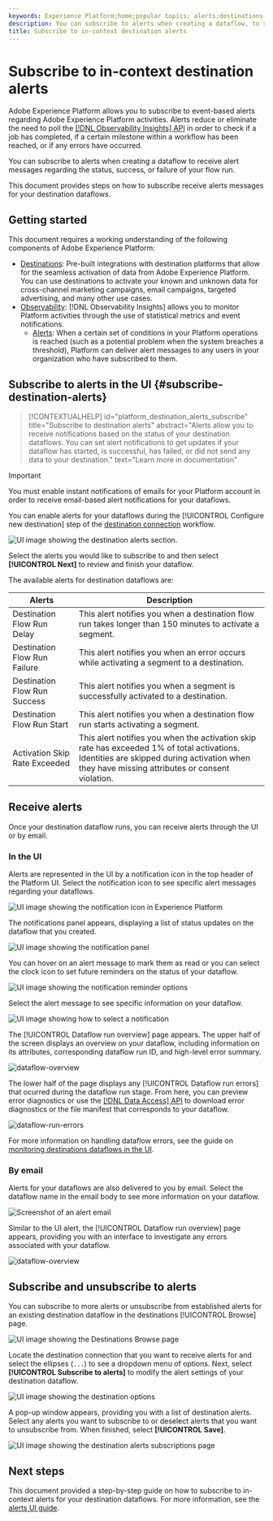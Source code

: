 ```yaml
---
keywords: Experience Platform;home;popular topics; alerts;destinations
description: You can subscribe to alerts when creating a dataflow, to receive alert messages regarding the status, success, or failure of your flow run.
title: Subscribe to in-context destination alerts
---
```

# Subscribe to in-context destination alerts

Adobe Experience Platform allows you to subscribe to event-based alerts regarding Adobe Experience Platform activities. Alerts reduce or eliminate the need to poll the [[!DNL Observability Insights] API](../../observability/api/overview.md) in order to check if a job has completed, if a certain milestone within a workflow has been reached, or if any errors have occurred.

You can subscribe to alerts when creating a dataflow to receive alert messages regarding the status, success, or failure of your flow run.

This document provides steps on how to subscribe receive alerts messages for your destination dataflows.

## Getting started

This document requires a working understanding of the following components of Adobe Experience Platform:

* [Destinations](../home.md): Pre-built integrations with destination platforms that allow for the seamless activation of data from Adobe Experience Platform. You can use destinations to activate your known and unknown data for cross-channel marketing campaigns, email campaigns, targeted advertising, and many other use cases.
* [Observability](../../observability/home.md): [!DNL Observability Insights] allows you to monitor Platform activities through the use of statistical metrics and event notifications.
  * [Alerts](../../observability/alerts/overview.md): When a certain set of conditions in your Platform operations is reached (such as a potential problem when the system breaches a threshold), Platform can deliver alert messages to any users in your organization who have subscribed to them.

## Subscribe to alerts in the UI {#subscribe-destination-alerts}

>[!CONTEXTUALHELP]
>id="platform_destination_alerts_subscribe"
>title="Subscribe to destination alerts"
>abstract="Alerts allow you to receive notifications based on the status of your destination dataflows. You can set alert notifications to get updates if your dataflow has started, is successful, has failed, or did not send any data to your destination."
>text="Learn more in documentation"

>[!IMPORTANT]
>
>You must enable instant notifications of emails for your Platform account in order to receive email-based alert notifications for your dataflows.

You can enable alerts for your dataflows during the [!UICONTROL Configure new destination] step of the [destination connection](connect-destination.md) workflow.

![UI image showing the destination alerts section.](../assets/ui/alerts/destination-alerts.png)

Select the alerts you would like to subscribe to and then select **[!UICONTROL Next]** to review and finish your dataflow.

The available alerts for destination dataflows are:

| Alerts | Description |
| --- | --- |
| Destination Flow Run Delay | This alert notifies you when a destination flow run takes longer than 150 minutes to activate a segment. |
| Destination Flow Run Failure | This alert notifies you when an error occurs while activating a segment to a destination. |
| Destination Flow Run Success | This alert notifies you when a segment is successfully activated to a destination. |
| Destination Flow Run Start | This alert notifies you when a destination flow run starts activating a segment. |
| Activation Skip Rate Exceeded| This alert notifies you when the activation skip rate has exceeded 1% of total activations. Identities are skipped during activation when they have missing attributes or consent violation.| 

## Receive alerts

Once your destination dataflow runs, you can receive alerts through the UI or by email.

### In the UI

Alerts are represented in the UI by a notification icon in the top header of the Platform UI. Select the notification icon to see specific alert messages regarding your dataflows.

![UI image showing the notification icon in Experience Platform](../assets/ui/alerts/notification.png)

The notifications panel appears, displaying a list of status updates on the dataflow that you created.

![UI image showing the notification panel](../assets/ui/alerts/alert-window.png)

You can hover on an alert message to mark them as read or you can select the clock icon to set future reminders on the status of your dataflow.

![UI image showing the notification reminder options](../assets/ui/alerts/remind-me.png)

Select the alert message to see specific information on your dataflow.

![UI image showing how to select a notification](../assets/ui/alerts/select-alert-message.png)

The [!UICONTROL Dataflow run overview] page appears. The upper half of the screen displays an overview on your dataflow, including information on its attributes, corresponding dataflow run ID, and high-level error summary.

![dataflow-overview](../assets/ui/alerts/dataflow-overview.png)

The lower half of the page displays any [!UICONTROL Dataflow run errors] that ocurred during the dataflow run stage. From here, you can preview error diagnostics or use the [[!DNL Data Access] API](https://www.adobe.io/experience-platform-apis/references/data-access/) to download error diagnostics or the file manifest that corresponds to your dataflow.

![dataflow-run-errors](../assets/ui/alerts/dataflow-run-error.png)

For more information on handling dataflow errors, see the guide on [monitoring destinations dataflows in the UI](../../../dataflows/ui/monitor-destinations.md).

### By email

Alerts for your dataflows are also delivered to you by email. Select the dataflow name in the email body to see more information on your dataflow.

![Screenshot of an alert email](../assets/ui/alerts/email.png)

Similar to the UI alert, the [!UICONTROL Dataflow run overview] page appears, providing you with an interface to investigate any errors associated with your dataflow.

![dataflow-overview](../assets/ui/alerts/dataflow-overview.png)

## Subscribe and unsubscribe to alerts

You can subscribe to more alerts or unsubscribe from established alerts for an existing destination dataflow in the destinations [!UICONTROL Browse] page.

![UI image showing the Destinations Browse page](../assets/ui/alerts/destination-list.png)

Locate the destination connection that you want to receive alerts for and select the ellipses (`...`) to see a dropdown menu of options. Next, select **[!UICONTROL Subscribe to alerts]** to modify the alert settings of your destination dataflow.

![UI image showing the destination options](../assets/ui/alerts/destination-alerts-subscribe.png)

A pop-up window appears, providing you with a list of destination alerts. Select any alerts you want to subscribe to or deselect alerts that you want to unsubscribe from. When finished, select **[!UICONTROL Save]**.

![UI image showing the destination alerts subscriptions page](../assets/ui/alerts/destination-alerts-list.png)

## Next steps

This document provided a step-by-step guide on how to subscribe to in-context alerts for your destination dataflows. For more information, see the [alerts UI guide](../../../observability/alerts/ui.md).
